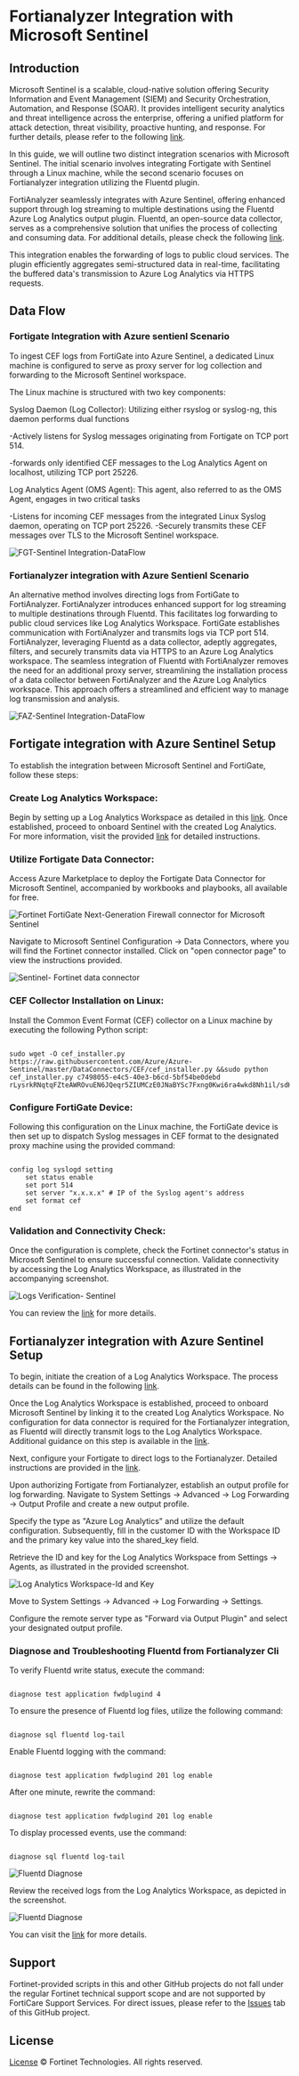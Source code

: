 # Fortianalyzer Integration with Microsoft Sentinel 

## Introduction

Microsoft Sentinel is a scalable, cloud-native solution offering Security Information and Event Management (SIEM) and Security Orchestration, Automation, and Response (SOAR).
It provides intelligent security analytics and threat intelligence across the enterprise, offering a unified platform for attack detection, threat visibility, proactive hunting, and response.
For further details, please refer to the following [link](https://learn.microsoft.com/en-us/azure/sentinel/overview).

In this guide, we will outline two distinct integration scenarios with Microsoft Sentinel.
The initial scenario involves integrating Fortigate with Sentinel through a Linux machine, while the second scenario focuses on Fortianalyzer integration utilizing the Fluentd plugin.

FortiAnalyzer seamlessly integrates with Azure Sentinel, offering enhanced support through log streaming to multiple destinations using the Fluentd Azure Log Analytics output plugin. 
Fluentd, an open-source data collector, serves as a comprehensive solution that unifies the process of collecting and consuming data. For additional details, please check the following [link](https://www.fluentd.org/architecture).

This integration enables the forwarding of logs to public cloud services. The plugin efficiently aggregates semi-structured data in real-time, facilitating the buffered data's transmission to Azure Log Analytics via HTTPS requests.

## Data Flow

### Fortigate Integration with Azure sentienl Scenario

To ingest CEF logs from FortiGate into Azure Sentinel, a dedicated Linux machine is configured to serve as proxy server for log collection and forwarding to the Microsoft Sentinel workspace.

The Linux machine is structured with two key components:

Syslog Daemon (Log Collector): Utilizing either rsyslog or syslog-ng, this daemon performs dual functions

-Actively listens for Syslog messages originating from Fortigate on TCP port 514. 

-forwards only identified CEF messages to the Log Analytics Agent on localhost, utilizing TCP port 25226.

Log Analytics Agent (OMS Agent): This agent, also referred to as the OMS Agent, engages in two critical tasks

-Listens for incoming CEF messages from the integrated Linux Syslog daemon, operating on TCP port 25226.
-Securely transmits these CEF messages over TLS to the Microsoft Sentinel workspace.


![FGT-Sentinel Integration-DataFlow](images/FGT-DataFlow.png)


### Fortianalyzer integration with Azure Sentienl Scenario

An alternative method involves directing logs from FortiGate to FortiAnalyzer.
FortiAnalyzer introduces enhanced support for log streaming to multiple destinations through Fluentd. This facilitates log forwarding to public cloud services like Log Analytics Workspace.
FortiGate establishes communication with FortiAnalyzer and transmits logs via TCP port 514. FortiAnalyzer, leveraging Fluentd as a data collector, adeptly aggregates, filters, and securely transmits data via HTTPS to an Azure Log Analytics workspace.
The seamless integration of Fluentd with FortiAnalyzer removes the need for an additional proxy server, streamlining the installation process of a data collector between FortiAnalyzer and the Azure Log Analytics workspace. This approach offers a streamlined and efficient way to manage log transmission and analysis.


![FAZ-Sentinel Integration-DataFlow](images/FAZ-DataFlow.png)

## Fortigate integration with Azure Sentinel Setup

To establish the integration between Microsoft Sentinel and FortiGate, follow these steps:

### Create Log Analytics Workspace:
Begin by setting up a Log Analytics Workspace as detailed in this [link](https://learn.microsoft.com/en-us/azure/azure-monitor/logs/quick-create-workspace?tabs=azure-portal). Once established, proceed to onboard Sentinel with the created Log Analytics.
For more information, visit the provided [link](https://learn.microsoft.com/en-us/azure/sentinel/quickstart-onboard) for detailed instructions.

### Utilize Fortigate Data Connector:
Access Azure Marketplace to deploy the Fortigate Data Connector for Microsoft Sentinel, accompanied by workbooks and playbooks, all available for free. 

![ Fortinet FortiGate Next-Generation Firewall connector for Microsoft Sentinel](images/FGT-dataconnector-marketplace.PNG)

Navigate to Microsoft Sentinel Configuration -> Data Connectors, where you will find the Fortinet connector installed.
Click on "open connector page" to view the instructions provided.

![ Sentinel- Fortinet data connector](images/Fortinet-dataconnector.PNG)

### CEF Collector Installation on Linux:
Install the Common Event Format (CEF) collector on a Linux machine by executing the following Python script:

<pre><code>
sudo wget -O cef_installer.py https://raw.githubusercontent.com/Azure/Azure-Sentinel/master/DataConnectors/CEF/cef_installer.py &&sudo python cef_installer.py c7498055-e4c5-40e3-b6cd-5bf54be0debd rLysrkRNqtqFZteAWROvuEN6JQeqr5ZIUMCzE0JNaBYSc7Fxng0Kwi6ra4wkd8Nh1il/sdHufF3hXz/JoF2o4A==
</code></pre>


### Configure FortiGate Device:
Following this configuration on the Linux machine, the FortiGate device is then set up to dispatch Syslog messages in CEF format to the designated proxy machine using the provided command:

<pre><code>
config log syslogd setting
    set status enable
    set port 514
    set server "x.x.x.x" # IP of the Syslog agent's address
    set format cef
end
</code></pre>

### Validation and Connectivity Check:
Once the configuration is complete, check the Fortinet connector's status in Microsoft Sentinel to ensure successful connection. Validate connectivity by accessing the Log Analytics Workspace, as illustrated in the accompanying screenshot.

![ Logs Verification- Sentinel](images/recivedlogs-linux.PNG)


You can review the [link](https://community.fortinet.com/t5/FortiGate/Technical-Tip-Integrate-FortiGate-with-Microsoft-Sentinel/ta-p/199709) for more details.


## Fortianalyzer integration with Azure Sentinel Setup

To begin, initiate the creation of a Log Analytics Workspace. The process details can be found in the following [link](https://learn.microsoft.com/en-us/azure/azure-monitor/logs/quick-create-workspace?tabs=azure-portal).

Once the Log Analytics Workspace is established, proceed to onboard Microsoft Sentinel by linking it to the created Log Analytics Workspace. No configuration for data connector is required for the Fortianalyzer integration, as Fluentd will directly transmit logs to the Log Analytics Workspace.
Additional guidance on this step is available in the [link](https://learn.microsoft.com/en-us/azure/sentinel/quickstart-onboard).

Next, configure your Fortigate to direct logs to the Fortianalyzer. Detailed instructions are provided in the [link](https://docs.fortinet.com/document/fortigate/7.4.2/administration-guide/712303/configuring-fortianalyzer).

Upon authorizing Fortigate from Fortianalyzer, establish an output profile for log forwarding. Navigate to System Settings -> Advanced -> Log Forwarding -> Output Profile and create a new output profile.

Specify the type as "Azure Log Analytics" and utilize the default configuration. Subsequently, fill in the customer ID with the Workspace ID and the primary key value into the shared_key field.

Retrieve the ID and key for the Log Analytics Workspace from Settings -> Agents, as illustrated in the provided screenshot.

![Log Analytics Workspace-Id and Key](images/loganalyticsworkspace-id-key.PNG)

Move to System Settings -> Advanced -> Log Forwarding -> Settings. 

Configure the remote server type as "Forward via Output Plugin" and select your designated output profile.

### Diagnose and Troubleshooting Fluentd from Fortianalyzer Cli

To verify Fluentd write status, execute the command:

<pre><code>
diagnose test application fwdplugind 4
</code></pre>

To ensure the presence of Fluentd log files, utilize the following command:

<pre><code>
diagnose sql fluentd log-tail
</code></pre>

Enable Fluentd logging with the command:

<pre><code>
diagnose test application fwdplugind 201 log enable
</code></pre>

After one minute, rewrite the command:

<pre><code>
diagnose test application fwdplugind 201 log enable
</code></pre>

To display processed events, use the command:

<pre><code>
diagnose sql fluentd log-tail
</code></pre>

![Fluentd Diagnose](images/FAZ-diagnose.PNG)

Review the received logs from the Log Analytics Workspace, as depicted in the screenshot.

![Fluentd Diagnose](images/loganalyticsworkspace-logs-verification.PNG)

You can visit the [link](https://docs.fortinet.com/document/fortianalyzer/7.4.0/new-features/198909/fluentd-support-for-public-cloud-integration) for more details.


## Support

Fortinet-provided scripts in this and other GitHub projects do not fall under the regular Fortinet technical support scope and are not supported by FortiCare Support Services.
For direct issues, please refer to the [Issues](https://github.com/40net-cloud/fortinet-azure-solutions/issues) tab of this GitHub project.

## License

[License](LICENSE) © Fortinet Technologies. All rights reserved.

